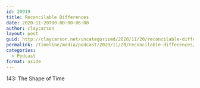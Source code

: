 ```yaml
---
id: 20919
title: Reconcilable Differences
date: 2020-11-20T00:00:00-06:00
author: claycarson
layout: post
guid: http://claycarson.net/uncategorized/2020/11/20/reconcilable-differences/
permalink: /timeline/media/podcast/2020/11/20/reconcilable-differences/
categories:
  - Podcast
format: aside
---
```

<div class="media-details">143: The Shape of Time</div>

<div class="media-creator"></div>

<div class="media-rating"></div>